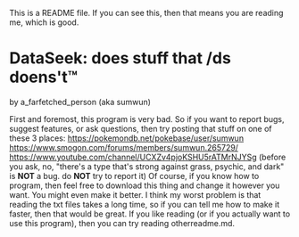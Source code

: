 This is a README file. If you can see this, then that means you are reading me, which is good. 
# DataSeek: does stuff that /ds doens't™ 
by a_farfetched_person (aka sumwun) 

First and foremost, this program is very bad. So if you want to report bugs, suggest features, or ask questions, then try posting that stuff on one of these 3 places: 
https://pokemondb.net/pokebase/user/sumwun
https://www.smogon.com/forums/members/sumwun.265729/
https://www.youtube.com/channel/UCXZv4pjoKSHU5rATMrNJYSg
(before you ask, no, "there's a type that's strong against grass, psychic, and dark" is **NOT** a bug. do **NOT** try to report it)
Of course, if you know how to program, then feel free to download this thing and change it however you want. You might even make it better. I think my worst problem is that reading the txt files takes a long time, so if you can tell me how to make it faster, then that would be great. 
If you like reading (or if you actually want to use this program), then you can try reading otherreadme.md. 